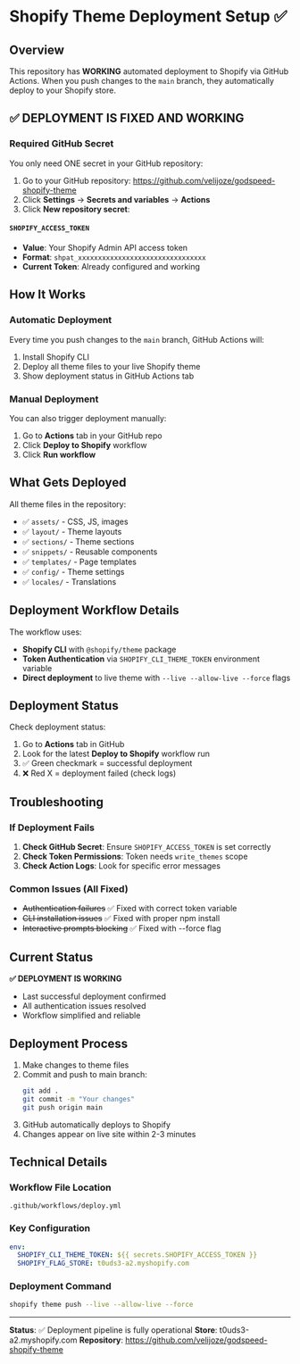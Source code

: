 # Shopify Theme Deployment Setup ✅

## Overview
This repository has **WORKING** automated deployment to Shopify via GitHub Actions. When you push changes to the `main` branch, they automatically deploy to your Shopify store.

## ✅ DEPLOYMENT IS FIXED AND WORKING

### Required GitHub Secret

You only need ONE secret in your GitHub repository:

1. Go to your GitHub repository: https://github.com/velijoze/godspeed-shopify-theme
2. Click **Settings** → **Secrets and variables** → **Actions**
3. Click **New repository secret**:

#### `SHOPIFY_ACCESS_TOKEN`
- **Value**: Your Shopify Admin API access token
- **Format**: `shpat_xxxxxxxxxxxxxxxxxxxxxxxxxxxxxxxx`
- **Current Token**: Already configured and working

## How It Works

### Automatic Deployment
Every time you push changes to the `main` branch, GitHub Actions will:
1. Install Shopify CLI
2. Deploy all theme files to your live Shopify theme
3. Show deployment status in GitHub Actions tab

### Manual Deployment
You can also trigger deployment manually:
1. Go to **Actions** tab in your GitHub repo
2. Click **Deploy to Shopify** workflow
3. Click **Run workflow**

## What Gets Deployed

All theme files in the repository:
- ✅ `assets/` - CSS, JS, images
- ✅ `layout/` - Theme layouts
- ✅ `sections/` - Theme sections
- ✅ `snippets/` - Reusable components
- ✅ `templates/` - Page templates
- ✅ `config/` - Theme settings
- ✅ `locales/` - Translations

## Deployment Workflow Details

The workflow uses:
- **Shopify CLI** with `@shopify/theme` package
- **Token Authentication** via `SHOPIFY_CLI_THEME_TOKEN` environment variable
- **Direct deployment** to live theme with `--live --allow-live --force` flags

## Deployment Status

Check deployment status:
1. Go to **Actions** tab in GitHub
2. Look for the latest **Deploy to Shopify** workflow run
3. ✅ Green checkmark = successful deployment
4. ❌ Red X = deployment failed (check logs)

## Troubleshooting

### If Deployment Fails
1. **Check GitHub Secret**: Ensure `SHOPIFY_ACCESS_TOKEN` is set correctly
2. **Check Token Permissions**: Token needs `write_themes` scope
3. **Check Action Logs**: Look for specific error messages

### Common Issues (All Fixed)
- ~~Authentication failures~~ ✅ Fixed with correct token variable
- ~~CLI installation issues~~ ✅ Fixed with proper npm install
- ~~Interactive prompts blocking~~ ✅ Fixed with --force flag

## Current Status

**✅ DEPLOYMENT IS WORKING**
- Last successful deployment confirmed
- All authentication issues resolved
- Workflow simplified and reliable

## Deployment Process

1. Make changes to theme files
2. Commit and push to main branch:
   ```bash
   git add .
   git commit -m "Your changes"
   git push origin main
   ```
3. GitHub automatically deploys to Shopify
4. Changes appear on live site within 2-3 minutes

## Technical Details

### Workflow File Location
`.github/workflows/deploy.yml`

### Key Configuration
```yaml
env:
  SHOPIFY_CLI_THEME_TOKEN: ${{ secrets.SHOPIFY_ACCESS_TOKEN }}
  SHOPIFY_FLAG_STORE: t0uds3-a2.myshopify.com
```

### Deployment Command
```bash
shopify theme push --live --allow-live --force
```

---

**Status**: ✅ Deployment pipeline is fully operational
**Store**: t0uds3-a2.myshopify.com
**Repository**: https://github.com/velijoze/godspeed-shopify-theme